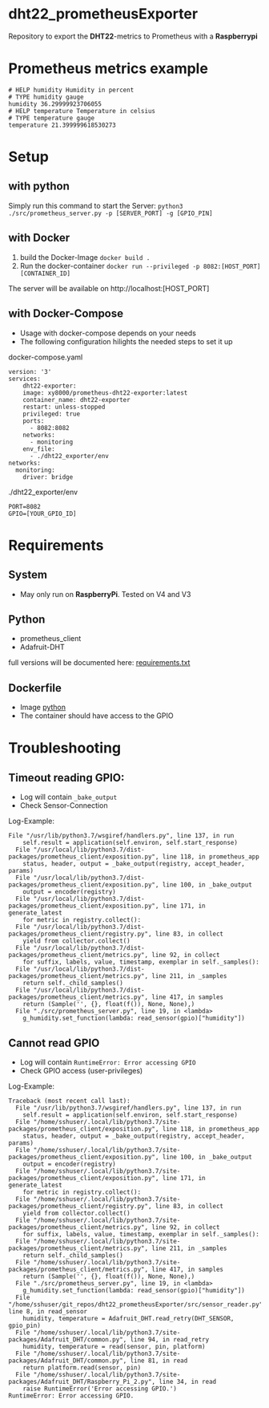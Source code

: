 # dht22_prometheusExporter
Repository to export the **DHT22**-metrics to Prometheus with a **Raspberrypi**

# Prometheus metrics example

```
# HELP humidity Humidity in percent
# TYPE humidity gauge
humidity 36.29999923706055
# HELP temperature Temperature in celsius
# TYPE temperature gauge
temperature 21.399999618530273
```

# Setup

## with python

Simply run this command to start the Server:
`python3 ./src/prometheus_server.py -p [SERVER_PORT] -g [GPIO_PIN]`

## with Docker

1. build the Docker-Image `docker build .`
1. Run the docker-container `docker run --privileged -p 8082:[HOST_PORT] [CONTAINER_ID]`

The server will be available on http://localhost:[HOST_PORT]

## with Docker-Compose

* Usage with docker-compose depends on your needs
* The following configuration hilights the needed steps to set it up

docker-compose.yaml
```
version: '3'
services:
    dht22-exporter:
    image: xy8000/prometheus-dht22-exporter:latest
    container_name: dht22-exporter
    restart: unless-stopped
    privileged: true
    ports:
      - 8082:8082
    networks:
      - monitoring
    env_file:
      - ./dht22_exporter/env
networks:
  monitoring:
    driver: bridge
```

./dht22_exporter/env
```
PORT=8082
GPIO=[YOUR_GPIO_ID]
```
# Requirements

## System

* May only run on **RaspberryPi**. Tested on V4 and V3

## Python

* prometheus_client
* Adafruit-DHT

full versions will be documented here: [requirements.txt](./requirements.txt)

## Dockerfile
* Image [python](https://hub.docker.com/_/python/)
* The container should have access to the GPIO

# Troubleshooting

## Timeout reading GPIO:

* Log will contain `_bake_output`
* Check Sensor-Connection

Log-Example:
```
File "/usr/lib/python3.7/wsgiref/handlers.py", line 137, in run
    self.result = application(self.environ, self.start_response)
  File "/usr/local/lib/python3.7/dist-packages/prometheus_client/exposition.py", line 118, in prometheus_app
    status, header, output = _bake_output(registry, accept_header, params)
  File "/usr/local/lib/python3.7/dist-packages/prometheus_client/exposition.py", line 100, in _bake_output
    output = encoder(registry)
  File "/usr/local/lib/python3.7/dist-packages/prometheus_client/exposition.py", line 171, in generate_latest
    for metric in registry.collect():
  File "/usr/local/lib/python3.7/dist-packages/prometheus_client/registry.py", line 83, in collect
    yield from collector.collect()
  File "/usr/local/lib/python3.7/dist-packages/prometheus_client/metrics.py", line 92, in collect
    for suffix, labels, value, timestamp, exemplar in self._samples():
  File "/usr/local/lib/python3.7/dist-packages/prometheus_client/metrics.py", line 211, in _samples
    return self._child_samples()
  File "/usr/local/lib/python3.7/dist-packages/prometheus_client/metrics.py", line 417, in samples
    return (Sample('', {}, float(f()), None, None),)
  File "./src/prometheus_server.py", line 19, in <lambda>
    g_humidity.set_function(lambda: read_sensor(gpio)["humidity"])
```

## Cannot read GPIO

* Log will contain `RuntimeError: Error accessing GPIO`
* Check GPIO access (user-privileges)

Log-Example:
```
Traceback (most recent call last):
  File "/usr/lib/python3.7/wsgiref/handlers.py", line 137, in run
    self.result = application(self.environ, self.start_response)
  File "/home/sshuser/.local/lib/python3.7/site-packages/prometheus_client/exposition.py", line 118, in prometheus_app
    status, header, output = _bake_output(registry, accept_header, params)
  File "/home/sshuser/.local/lib/python3.7/site-packages/prometheus_client/exposition.py", line 100, in _bake_output
    output = encoder(registry)
  File "/home/sshuser/.local/lib/python3.7/site-packages/prometheus_client/exposition.py", line 171, in generate_latest
    for metric in registry.collect():
  File "/home/sshuser/.local/lib/python3.7/site-packages/prometheus_client/registry.py", line 83, in collect
    yield from collector.collect()
  File "/home/sshuser/.local/lib/python3.7/site-packages/prometheus_client/metrics.py", line 92, in collect
    for suffix, labels, value, timestamp, exemplar in self._samples():
  File "/home/sshuser/.local/lib/python3.7/site-packages/prometheus_client/metrics.py", line 211, in _samples
    return self._child_samples()
  File "/home/sshuser/.local/lib/python3.7/site-packages/prometheus_client/metrics.py", line 417, in samples
    return (Sample('', {}, float(f()), None, None),)
  File "./src/prometheus_server.py", line 19, in <lambda>
    g_humidity.set_function(lambda: read_sensor(gpio)["humidity"])
  File "/home/sshuser/git_repos/dht22_prometheusExporter/src/sensor_reader.py", line 8, in read_sensor
    humidity, temperature = Adafruit_DHT.read_retry(DHT_SENSOR, gpio_pin)
  File "/home/sshuser/.local/lib/python3.7/site-packages/Adafruit_DHT/common.py", line 94, in read_retry
    humidity, temperature = read(sensor, pin, platform)
  File "/home/sshuser/.local/lib/python3.7/site-packages/Adafruit_DHT/common.py", line 81, in read
    return platform.read(sensor, pin)
  File "/home/sshuser/.local/lib/python3.7/site-packages/Adafruit_DHT/Raspberry_Pi_2.py", line 34, in read
    raise RuntimeError('Error accessing GPIO.')
RuntimeError: Error accessing GPIO.
```
